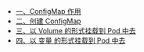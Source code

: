 

* [一、ConfigMap 作用](#%E4%B8%80configmap-%E4%BD%9C%E7%94%A8)
* [二、创建 ConfigMap](#%E4%BA%8C%E5%88%9B%E5%BB%BA-configmap)
* [三、以 Volume 的形式挂载到 Pod 中去](#%E4%B8%89%E4%BB%A5-volume-%E7%9A%84%E5%BD%A2%E5%BC%8F%E6%8C%82%E8%BD%BD%E5%88%B0-pod-%E4%B8%AD%E5%8E%BB)
* [四、以 变量 的形式挂载到 Pod 中去](#%E5%9B%9B%E4%BB%A5-%E5%8F%98%E9%87%8F-%E7%9A%84%E5%BD%A2%E5%BC%8F%E6%8C%82%E8%BD%BD%E5%88%B0-pod-%E4%B8%AD%E5%8E%BB)

